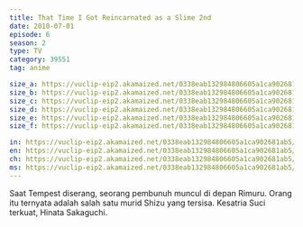 ```yaml
---
title: That Time I Got Reincarnated as a Slime 2nd
date: 2010-07-01
episode: 6
season: 2
type: TV
category: 39551
tag: anime

size_a: https://vuclip-eip2.akamaized.net/0338eab132984806605a1ca902681ab5/vp63207_V20210216100533/hlsc_e2931_2.m3u8
size_b: https://vuclip-eip2.akamaized.net/0338eab132984806605a1ca902681ab5/vp63207_V20210216100533/hlsc_e2931_3.m3u8
size_c: https://vuclip-eip2.akamaized.net/0338eab132984806605a1ca902681ab5/vp63207_V20210216100533/hlsc_e2931_4.m3u8
size_d: https://vuclip-eip2.akamaized.net/0338eab132984806605a1ca902681ab5/vp63207_V20210216100533/hlsc_e2931_5.m3u8
size_e: https://vuclip-eip2.akamaized.net/0338eab132984806605a1ca902681ab5/vp63207_V20210216100533/hlsc_e2931_6.m3u8
size_f: https://vuclip-eip2.akamaized.net/0338eab132984806605a1ca902681ab5/vp63207_V20210216100533/hlsc_e2931_7.m3u8

in: https://vuclip-eip2.akamaized.net/0338eab132984806605a1ca902681ab5/id.vtt
en: https://vuclip-eip2.akamaized.net/0338eab132984806605a1ca902681ab5/en.vtt
ch: https://vuclip-eip2.akamaized.net/0338eab132984806605a1ca902681ab5/zh-TW.vtt
ms: https://vuclip-eip2.akamaized.net/0338eab132984806605a1ca902681ab5/ms.vtt
---
```

Saat Tempest diserang, seorang pembunuh muncul di depan Rimuru. Orang itu ternyata adalah salah satu murid Shizu yang tersisa. Kesatria Suci terkuat, Hinata Sakaguchi.